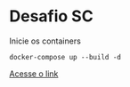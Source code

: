 # Desafio SC

Inicie os containers

```
docker-compose up --build -d
```

[Acesse o link](http://127.0.0.1:81)